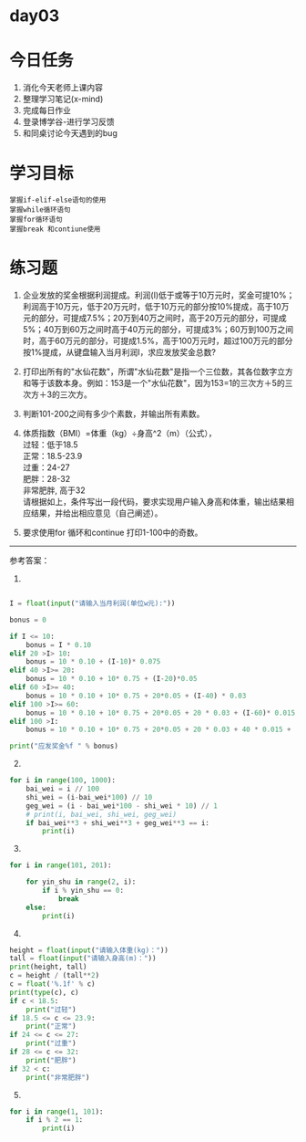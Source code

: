 # day03

# 今日任务

1. 消化今天老师上课内容
2. 整理学习笔记\(x-mind\)
3. 完成每日作业
4. 登录博学谷-进行学习反馈
5. 和同桌讨论今天遇到的bug

# 学习目标

```
掌握if-elif-else语句的使用
掌握while循环语句
掌握for循环语句
掌握break 和contiune使用
```

# 练习题

1. 企业发放的奖金根据利润提成。利润\(I\)低于或等于10万元时，奖金可提10%；利润高于10万元，低于20万元时，低于10万元的部分按10%提成，高于10万元的部分，可提成7.5%；20万到40万之间时，高于20万元的部分，可提成5%；40万到60万之间时高于40万元的部分，可提成3%；60万到100万之间时，高于60万元的部分，可提成1.5%，高于100万元时，超过100万元的部分按1%提成，从键盘输入当月利润I，求应发放奖金总数?

2. 打印出所有的"水仙花数"，所谓"水仙花数"是指一个三位数，其各位数字立方和等于该数本身。例如：153是一个"水仙花数"，因为153=1的三次方＋5的三次方＋3的三次方。

3. 判断101-200之间有多少个素数，并输出所有素数。

4. 体质指数（BMI）=体重（kg）÷身高^2（m）（公式），  
   过轻：低于18.5  
   正常：18.5-23.9  
   过重：24-27  
   肥胖：28-32  
   非常肥胖, 高于32  
   请根据如上，条件写出一段代码，要求实现用户输入身高和体重，输出结果相应结果，并给出相应意见（自己阐述）。
5. 要求使用for 循环和continue 打印1-100中的奇数。



---





参考答案：

1. 
```py

I = float(input("请输入当月利润(单位w元):"))

bonus = 0

if I <= 10:
	bonus = I * 0.10
elif 20 >I> 10:
	bonus = 10 * 0.10 + (I-10)* 0.075
elif 40 >I>= 20:
	bonus = 10 * 0.10 + 10* 0.75 + (I-20)*0.05 
elif 60 >I>= 40:
	bonus = 10 * 0.10 + 10* 0.75 + 20*0.05 + (I-40) * 0.03
elif 100 >I>= 60:
	bonus = 10 * 0.10 + 10* 0.75 + 20*0.05 + 20 * 0.03 + (I-60)* 0.015
elif 100 >I:
	bonus = 10 * 0.10 + 10* 0.75 + 20*0.05 + 20 * 0.03 + 40 * 0.015 + (I-100) * 0.01

print("应发奖金%f " % bonus)
```

2. 

```py
for i in range(100, 1000):
	bai_wei = i // 100
	shi_wei = (i-bai_wei*100) // 10
	geg_wei = (i - bai_wei*100 - shi_wei * 10) // 1
	# print(i, bai_wei, shi_wei, geg_wei)
	if bai_wei**3 + shi_wei**3 + geg_wei**3 == i:
		print(i)
```

3. 

```py
for i in range(101, 201):

	for yin_shu in range(2, i):
		if i % yin_shu == 0:
			break
	else:
		print(i)
```

4.

```py
height = float(input("请输入体重(kg)："))
tall = float(input("请输入身高(m)："))
print(height, tall)
c = height / (tall**2)
c = float('%.1f' % c)
print(type(c), c)
if c < 18.5:
	print("过轻")
if 18.5 <= c <= 23.9:
	print("正常")
if 24 <= c <= 27:
	print("过重")
if 28 <= c <= 32:
	print("肥胖")
if 32 < c:
	print("非常肥胖")
```

5.

```py
for i in range(1, 101):
	if i % 2 == 1:
		print(i)
```



